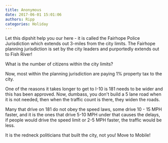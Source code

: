 ```yaml
---
title: Anonymous
date: 2017-06-01 15:01:06
authors: Ripp
categories: Holiday
---
```


 Let this dipshit help you our here - it is called the Fairhope Police Jurisdiction which extends out 3-miles from the city limits. The Fairhope planning jurisdiction is set by the city leaders and purportedly extends out to Fish River! 

What is the number of citizens within the city limits?

Now, most within the planning jurisdiction are paying 1% property tax to the city.

One of the reasons it takes longer to get to I-10 is 181 needs to be wider and this has been approved. Now, dumbass, you don't build a 5 lane road when it is not needed, then when the traffic count is there, they widen the roads.

Many that drive on 181 do not obey the speed laws, some drive 10 - 15 MPH faster, and it is the ones that drive 5-10 MPH under that causes the delays, if people would drive the speed limit or 2-5 MPH faster, the traffic would be less.

It is the redneck politicians that built the city, not you! Move to Mobile!